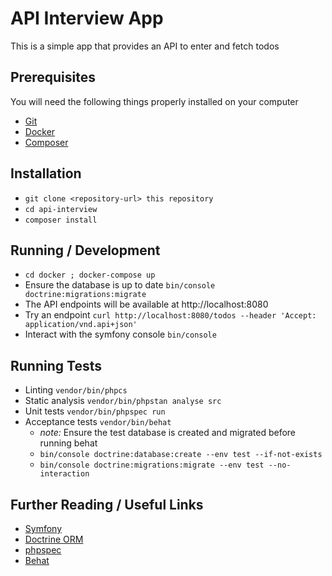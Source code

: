 # API Interview App

This is a simple app that provides an API to enter and fetch todos

## Prerequisites

You will need the following things properly installed on your computer

- [Git](https://git-scm.com)
- [Docker](https://docs.docker.com/install/)
- [Composer](https://getcomposer.org)

## Installation

- `git clone <repository-url> this repository`
- `cd api-interview`
- `composer install`

## Running / Development

- `cd docker ; docker-compose up`
- Ensure the database is up to date `bin/console doctrine:migrations:migrate`
- The API endpoints will be available at http://localhost:8080
- Try an endpoint `curl http://localhost:8080/todos --header 'Accept: application/vnd.api+json'`
- Interact with the symfony console `bin/console`

## Running Tests

- Linting `vendor/bin/phpcs`
- Static analysis `vendor/bin/phpstan analyse src`
- Unit tests `vendor/bin/phpspec run`
- Acceptance tests `vendor/bin/behat`
  - _note:_ Ensure the test database is created and migrated before running behat
  - `bin/console doctrine:database:create --env test --if-not-exists`
  - `bin/console doctrine:migrations:migrate --env test --no-interaction`

## Further Reading / Useful Links

- [Symfony](https://symfony.com)
- [Doctrine ORM](https://www.doctrine-project.org/projects/orm.html)
- [phpspec](https://www.phpspec.net/en/stable/)
- [Behat](https://docs.behat.org/en/latest/)
